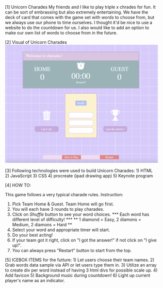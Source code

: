 [1] Unicorn Charades
My friends and I like to play triple x chrades for fun. It can be sort of embrassing but also extremely entertaining. 
We have the deck of card that comes with the game set with words to choose from, but we always use our phone to time ourselves.
I thought it'd be nice to use a website to do the countdown for us. I also would like to add an option to make our own list of words to choose from in the future. 


[2] Visual of Unicorn Charades
![Screenshot](img/screenshot.png)

[3] Following technologies were used to build Unicorn Charades:
    1) HTML
    2) JavaScript
    3) CSS
    4) procreate (ipad drawing app)
    5) Keynote program


[4] HOW TO:

This game follows a very typical charade rules.
Instruction:
 1) Pick Team Home & Guest. Team Home will go first. 
 2) You will each have 3 rounds to play charades.
 3) Click on <i>Shuffle</i> button to see your word choices. 
*** Each word has different level of difficulty! ***
** 1 diamond = Easy,  2 diamons = Medium,  2 diamons = Hard **
4) Select your word and appropriate timer will start.
5) Do your best acting! 
6) If your team got it right, click on "I got the answer!" if not click on "I give up!".
7) You can always press "Restart" button to start from the top. 
                           

[5] ICEBOX ITEMS for the futture:
    1) Let users choose their team names.
    2) Grab words data sample via API or let users type them in.
    3) Utilize an array to create div per word instead of having 3 html divs for possible scale up.
    4) Add favicon
    5) Background music during countdown!
    6) Light up current player's name as an indicator.
